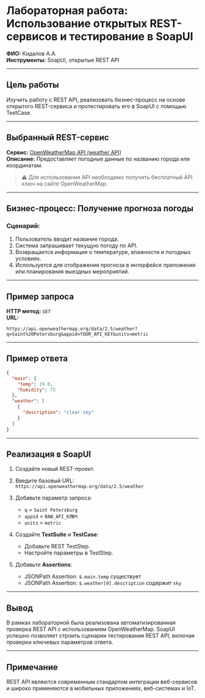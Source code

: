 
# Лабораторная работа: Использование открытых REST-сервисов и тестирование в SoapUI

**ФИО:** Кидалов А.А.  
**Инструменты:** SoapUI, открытые REST API  

---

## Цель работы

Изучить работу с REST API, реализовать бизнес-процесс на основе открытого REST-сервиса и протестировать его в SoapUI с помощью TestCase.

---

## Выбранный REST-сервис

**Сервис:** [OpenWeatherMap API (weather API)](https://openweathermap.org/api)  
**Описание:** Предоставляет погодные данные по названию города или координатам.

> ⚠️ Для использования API необходимо получить бесплатный API ключ на сайте OpenWeatherMap.

---

## Бизнес-процесс: Получение прогноза погоды

### Сценарий:
1. Пользователь вводит название города.
2. Система запрашивает текущую погоду по API.
3. Возвращается информация о температуре, влажности и погодных условиях.
4. Используется для отображения прогноза в интерфейсе приложения или планирования выездных мероприятий.

---

## Пример запроса

**HTTP метод:** `GET`  
**URL:**  
```
https://api.openweathermap.org/data/2.5/weather?q=Saint%20Petersburg&appid=YOUR_API_KEY&units=metric
```

---

## Пример ответа

```json
{
  "main": {
    "temp": 19.0,
    "humidity": 72
  },
  "weather": [
    {
      "description": "clear sky"
    }
  ]
}
```

---

## Реализация в SoapUI

1. Создайте новый REST-проект.
2. Введите базовый URL:  
   `https://api.openweathermap.org/data/2.5/weather`
3. Добавьте параметр запроса:
   - `q` = `Saint Petersburg`
   - `appid` = `ВАШ_API_КЛЮЧ`
   - `units` = `metric`
4. Создайте **TestSuite** и **TestCase**:
   - Добавьте REST TestStep.
   - Настройте параметры в TestStep.

5. Добавьте **Assertions**:
   - JSONPath Assertion: `$.main.temp` существует
   - JSONPath Assertion: `$.weather[0].description` содержит `sky`

---

## Вывод

В рамках лабораторной была реализована автоматизированная проверка REST API с использованием OpenWeatherMap. SoapUI успешно позволяет строить сценарии тестирования REST API, включая проверки ключевых параметров ответа.

---

## Примечание

REST API являются современным стандартом интеграции веб-сервисов и широко применяются в мобильных приложениях, веб-системах и IoT.

